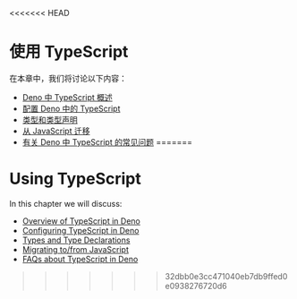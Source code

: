 <<<<<<< HEAD
# 使用 TypeScript

在本章中，我们将讨论以下内容：

- [Deno 中 TypeScript 概述](./typescript/overview.md)
- [配置 Deno 中的 TypeScript](./typescript/configuration.md)
- [类型和类型声明](./typescript/types.md)
- [从 JavaScript 迁移](./typescript/migration.md)
- [有关 Deno 中 TypeScript 的常见问题](./typescript/faqs.md)
=======
# Using TypeScript

In this chapter we will discuss:

- [Overview of TypeScript in Deno](./typescript/overview.md)
- [Configuring TypeScript in Deno](./typescript/configuration.md)
- [Types and Type Declarations](./typescript/types.md)
- [Migrating to/from JavaScript](./typescript/migration.md)
- [FAQs about TypeScript in Deno](./typescript/faqs.md)
>>>>>>> 32dbb0e3cc471040eb7db9ffed0e0938276720d6
